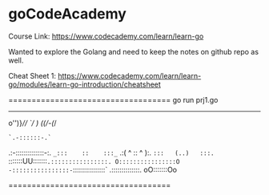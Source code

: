 # goCodeAcademy
Course Link: https://www.codecademy.com/learn/learn-go

Wanted to explore the Golang and need to keep the notes on github repo as well.

Cheat Sheet 1: https://www.codecademy.com/learn/learn-go/modules/learn-go-introduction/cheatsheet

===================================
go run prj1.go
  __      _
o'')}____//
 `_/      )
 (_(_/-(_/


    `.-::::::-.`
.:-::::::::::::::-:.
`_:::    ::    :::_`
 .:( ^   :: ^   ):.
 `:::   (..)   :::.
 `:::::::UU:::::::`
 .::::::::::::::::.
 O::::::::::::::::O
 -::::::::::::::::-
 `::::::::::::::::`
  .::::::::::::::.
    oO:::::::Oo

===================================

